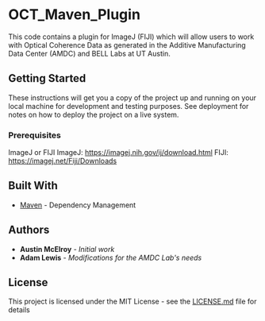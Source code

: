 # OCT_Maven_Plugin

This code contains a plugin for ImageJ (FIJI) which will allow users to work with Optical Coherence Data as generated in the Additive Manufacturing Data Center (AMDC) and BELL Labs at UT Austin.

## Getting Started

These instructions will get you a copy of the project up and running on your local machine for development and testing purposes. See deployment for notes on how to deploy the project on a live system.

### Prerequisites

ImageJ or FIJI
ImageJ:  https://imagej.nih.gov/ij/download.html
FIJI:  https://imagej.net/Fiji/Downloads

## Built With
* [Maven](https://maven.apache.org/) - Dependency Management

## Authors

* **Austin McElroy** - *Initial work*
* **Adam Lewis** - *Modifications for the AMDC Lab's needs*

## License

This project is licensed under the MIT License - see the [LICENSE.md](LICENSE.md) file for details
